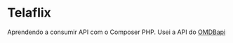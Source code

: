 # Telaflix

Aprendendo a consumir API com o Composer PHP. Usei a API do [OMDBapi](https://www.omdbapi.com/)
